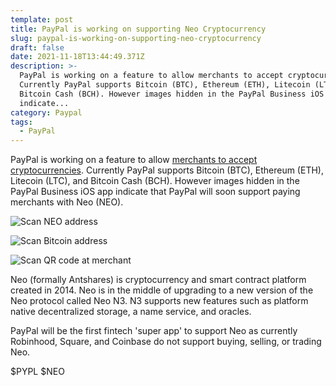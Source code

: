 ```yaml
---
template: post
title: PayPal is working on supporting Neo Cryptocurrency
slug: paypal-is-working-on-supporting-neo-cryptocurrency
draft: false
date: 2021-11-18T13:44:49.371Z
description: >-
  PayPal is working on a feature to allow merchants to accept cryptocurrencies.
  Currently PayPal supports Bitcoin (BTC), Ethereum (ETH), Litecoin (LTC), and
  Bitcoin Cash (BCH). However images hidden in the PayPal Business iOS app
  indicate...
category: Paypal
tags:
  - PayPal
---
```

PayPal is working on a feature to allow [merchants to accept cryptocurrencies](https://twitter.com/deitaone/status/1461447480281812992?s=21). Currently PayPal supports Bitcoin (BTC), Ethereum (ETH), Litecoin (LTC), and Bitcoin Cash (BCH). However images hidden in the PayPal Business iOS app indicate that PayPal will soon support paying merchants with Neo (NEO). 

![](/media/spotqrcneo-2x.png "Scan NEO address")

![](/media/spotqrcbitcoin-2x.png "Scan Bitcoin address")

![](/media/illusqrcposterminal.png "Scan QR code at merchant")

Neo (formally Antshares) is cryptocurrency and smart contract platform created in 2014. Neo is in the middle of upgrading to a new version of the Neo protocol called Neo N3. N3 supports new features such as platform native decentralized storage, a name service, and oracles.

PayPal will be the first fintech 'super app' to support Neo as currently Robinhood, Square, and Coinbase do not support buying, selling, or trading Neo.

$PYPL $NEO
